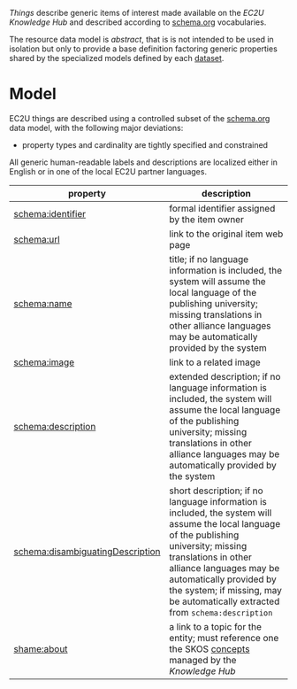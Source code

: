 *Things* describe generic items of interest made available on the *EC2U Knowledge Hub* and described according to [schema.org](https://schema.org) vocabularies.

The resource data model is *abstract*, that is is not intended to be used in isolation but only to provide a base
definition factoring generic properties shared by the specialized models defined by each [dataset](index.md).

# Model

EC2U things are described using a controlled subset of
the  [schema.org](https://schema.org) data model, with the
following major deviations:

* property types and cardinality are tightly specified and constrained

All generic human-readable labels and descriptions are localized either in English or in one of the local EC2U partner
languages.

| property                                                     | description                                                  |
| ------------------------------------------------------------ | ------------------------------------------------------------ |
| [schema:identifier](https://schema.org/identifier)           | formal identifier assigned by the item owner                 |
| [schema:url](https://schema.org/url)                         | link to the original item web page                           |
| [schema:name](https://schema.org/name)                       | title; if no language information is included, the system will assume the local language of the publishing university; missing translations in other alliance languages may be automatically provided by the system |
| [schema:image](https://schema.org/image)                     | link to a related image                                      |
| [schema:description](https://schema.org/description)         | extended  description; if no language information is included, the system will assume the local language of the publishing university; missing translations in other alliance languages may be automatically provided by the system |
| [schema:disambiguatingDescription](https://schema.org/disambiguatingDescription) | short description; if no language information is included, the system will assume the local language of the publishing university; missing translations in other alliance languages may be automatically provided by the system; if missing, may be automatically extracted from `schema:description` |
| [shame:about](https://schema.org/about)                      | a link to a topic for the entity; must reference one the SKOS [concepts](https://data.ec2u.eu/concepts/) managed by the *Knowledge Hub* |
